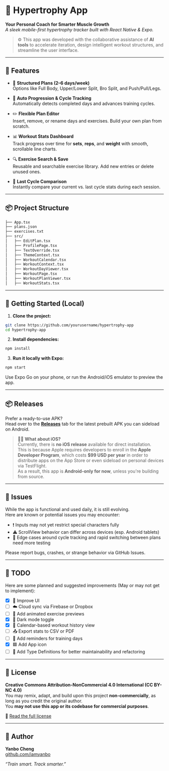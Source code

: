 # 💪 Hypertrophy App

**Your Personal Coach for Smarter Muscle Growth**  
_A sleek mobile-first hypertrophy tracker built with React Native & Expo._

> ⚙️ This app was developed with the collaborative assistance of **AI tools** to accelerate iteration, design intelligent workout structures, and streamline the user interface.

---

## 🚀 Features

- 📆 **Structured Plans (2–6 days/week)**  
  Options like Full Body, Upper/Lower Split, Bro Split, and Push/Pull/Legs.

- 🔁 **Auto Progression & Cycle Tracking**  
  Automatically detects completed days and advances training cycles.

- ✏️ **Flexible Plan Editor**  
  Insert, remove, or rename days and exercises. Build your own plan from scratch.

- 📊 **Workout Stats Dashboard**  
  Track progress over time for **sets**, **reps**, and **weight** with smooth, scrollable line charts.

- 🔍 **Exercise Search & Save**  
  Reusable and searchable exercise library. Add new entries or delete unused ones.

- 🧠 **Last Cycle Comparison**  
  Instantly compare your current vs. last cycle stats during each session.

---

## 📦 Project Structure

```bash
├── App.tsx
├── plans.json
├── exercises.txt
├── src/
│   ├── EditPlan.tsx
│   ├── ProfilePage.tsx
│   ├── TextOverride.tsx
│   ├── ThemeContext.tsx
│   ├── WorkoutCalendar.tsx
│   ├── WorkoutContext.tsx
│   ├── WorkoutDayViewer.tsx
│   ├── WorkoutPage.tsx
│   ├── WorkoutPlanViewer.tsx
│   ├── WorkoutStats.tsx
```

---

## 📱 Getting Started (Local)

1. **Clone the project:**

```bash
git clone https://github.com/yourusername/hypertrophy-app
cd hypertrophy-app
```

2. **Install dependencies:**

```bash
npm install
```

3. **Run it locally with Expo:**

```bash
npm start
```

Use Expo Go on your phone, or run the Android/iOS emulator to preview the app.

---

## 📦 Releases

Prefer a ready-to-use APK?  
Head over to the [**Releases**](https://github.com/yourusername/hypertrophy-app/releases) tab for the latest prebuilt APK you can sideload on Android.

> 🧑‍💻 **What about iOS?**  
Currently, there is **no iOS release** available for direct installation.  
This is because Apple requires developers to enroll in the **Apple Developer Program**, which costs **$99 USD per year** in order to distribute apps on the App Store or even sideload on personal devices via TestFlight.  
As a result, this app is **Android-only for now**, unless you're building from source.

---

## 🐞 Issues

While the app is functional and used daily, it is still evolving.  
Here are known or potential issues you may encounter:

- ❗ Inputs may not yet restrict special characters fully
- ⚠️ ScrollView behavior can differ across devices (esp. Android tablets)
- 🔁 Edge cases around cycle tracking and rapid switching between plans need more testing

Please report bugs, crashes, or strange behavior via GitHub Issues.

---

## 📝 TODO

Here are some planned and suggested improvements (May or may not get to implement):

- [x] 🎨 Improve UI
- [ ] ☁️ Cloud sync via Firebase or Dropbox
- [ ] 🎥 Add animated exercise previews
- [x] 🌙 Dark mode toggle
- [x] 📅 Calendar-based workout history view
- [ ] 📤 Export stats to CSV or PDF
- [ ] 🔔 Add reminders for training days
- [x] 🟦 Add App icon
- [ ] 🧾 Add Type Definitions for better maintainability and refactoring

---

## 📄 License

**Creative Commons Attribution-NonCommercial 4.0 International (CC BY-NC 4.0)**  
You may remix, adapt, and build upon this project **non-commercially**, as long as you credit the original author.  
You **may not use this app or its codebase for commercial purposes**.

🔗 [Read the full license](https://creativecommons.org/licenses/by-nc/4.0/)

---

## 🧠 Author

**Yanbo Cheng**  
[github.com/iamyanbo](https://github.com/iamyanbo)

_“Train smart. Track smarter.”_
